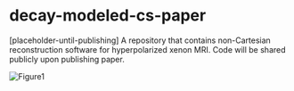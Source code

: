 # decay-modeled-cs-paper
[placeholder-until-publishing] A repository that contains non-Cartesian reconstruction software for hyperpolarized xenon MRI. Code will be shared publicly upon publishing paper.

![Figure1](https://github.com/cchmc-cpir/decay-modeled-cs-paper/Fig1.png)
